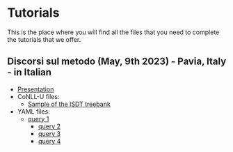# Tutorials

This is the place where you will find all the files that you need to complete the tutorials that we offer.

## Discorsi sul metodo (May, 9th 2023) - Pavia, Italy - in Italian

* [Presentation](tutorials/discorsi_sul_metodo/presentation.pdf)
* CoNLL-U files:
  * [Sample of the ISDT treebank](tutorials/discorsi_sul_metodo/files/isdt_sample.conllu)
* YAML files:
  * [query 1](tutorials/discorsi_sul_metodo/files/query1.yaml)
	* [query 2](tutorials/discorsi_sul_metodo/files/query2.yaml)
	* [query 3](tutorials/discorsi_sul_metodo/files/query3.yaml)
	* [query 4](tutorials/discorsi_sul_metodo/files/query4.yaml)
